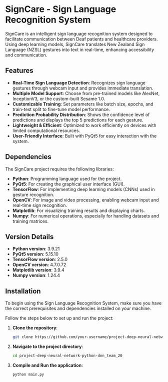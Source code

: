 # SignCare - Sign Language Recognition System

SignCare is an intelligent sign language recognition system designed to facilitate communication between Deaf patients and healthcare providers. Using deep learning models, SignCare translates New Zealand Sign Language (NZSL) gestures into text in real-time, enhancing accessibility and communication.

## Features

- **Real-Time Sign Language Detection**: Recognizes sign language gestures through webcam input and provides immediate translation.
- **Multiple Model Support**: Choose from pre-trained models like AlexNet, InceptionV3, or the custom-built Sesame 1.0.
- **Customizable Training**: Set parameters like batch size, epochs, and train-test split to fine-tune model performance.
- **Prediction Probability Distribution**: Shows the confidence level of predictions and displays the top 5 predictions for each gesture.
- **Lightweight & Efficient**: Optimized to work efficiently on devices with limited computational resources.
- **User-Friendly Interface**: Built with PyQt5 for easy interaction with the system.

## Dependencies

The SignCare project requires the following libraries:

- **Python**: Programming language used for the project.
- **PyQt5**: For creating the graphical user interface (GUI).
- **TensorFlow**: For implementing deep learning models (CNNs) used in gesture recognition.
- **OpenCV**: For image and video processing, enabling webcam input and real-time sign recognition.
- **Matplotlib**: For visualizing training results and displaying charts.
- **Numpy**: For numerical operations, especially for handling datasets and training matrices.

## Version Details

- **Python version**: 3.9.21
- **PyQt5 version**: 5.15.10
- **TensorFlow version**: 2.5.0
- **OpenCV version**: 4.7.0.72
- **Matplotlib version**: 3.9.4
- **Numpy version**: 1.24.4

## Installation

To begin using the Sign Language Recognition System, make sure you have the correct prerequisites and dependencies installed on your machine.

Follow the steps below to set up and run the project:

1. **Clone the repository**:
   ```bash
   git clone https://github.com/your-username/project-deep-neural-network-python-dnn_team_20.git

2. **Navigate to the project directory**:
   ```bash
   cd project-deep-neural-network-python-dnn_team_20

3. **Compile and Run the application**:
   ```bash  
   python main.py  
